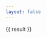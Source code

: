 ```yaml
---
layout: false
---
```


<script setup>
    import { ref } from 'vue'
    import Render from '../components/render/vant.vue'

    import form from '../components/render/data/demo.js'
    // import form from '../components/render/data/student-info.js'

    let result = ref({})
    const onSubmit = (formObj, action)=> result.value = formObj
</script>

<ClientOnly>
    <div style="width:680px;margin:0 auto;">
        <Render :form :onSubmit />
        <div style="margin-top:12px">
            {{ result }}
        </div>
    </div>
</ClientOnly>

